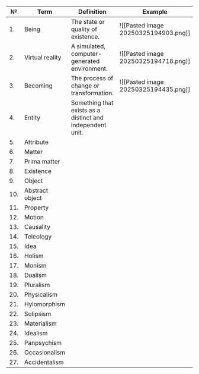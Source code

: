 

| №   | Term            | Definition                                                | Example                              |
| --- | --------------- | --------------------------------------------------------- | ------------------------------------ |
| 1.  | Being           | The state or quality of existence.                        | ![[Pasted image 20250325194903.png]] |
| 2.  | Virtual reality | A simulated, computer-generated environment.              | ![[Pasted image 20250325194718.png]] |
| 3.  | Becoming        | The process of change or transformation.                  | ![[Pasted image 20250325194435.png]] |
| 4.  | Entity          | Something that exists as a distinct and independent unit. |                                      |
| 5.  | Attribute       |                                                           |                                      |
| 6.  | Matter          |                                                           |                                      |
| 7.  | Prima matter    |                                                           |                                      |
| 8.  | Existence       |                                                           |                                      |
| 9.  | Object          |                                                           |                                      |
| 10. | Abstract object |                                                           |                                      |
| 11. | Property        |                                                           |                                      |
| 12. | Motion          |                                                           |                                      |
| 13. | Causality       |                                                           |                                      |
| 14. | Teleology       |                                                           |                                      |
| 15. | Idea            |                                                           |                                      |
| 16. | Holism          |                                                           |                                      |
| 17. | Monism          |                                                           |                                      |
| 18. | Dualism         |                                                           |                                      |
| 19. | Pluralism       |                                                           |                                      |
| 20. | Physicalism     |                                                           |                                      |
| 21. | Hylomorphism    |                                                           |                                      |
| 22. | Solipsism       |                                                           |                                      |
| 23. | Materialism     |                                                           |                                      |
| 24. | Idealism        |                                                           |                                      |
| 25. | Panpsychism     |                                                           |                                      |
| 26. | Occasionalism   |                                                           |                                      |
| 27. | Accidentalism   |                                                           |                                      |
